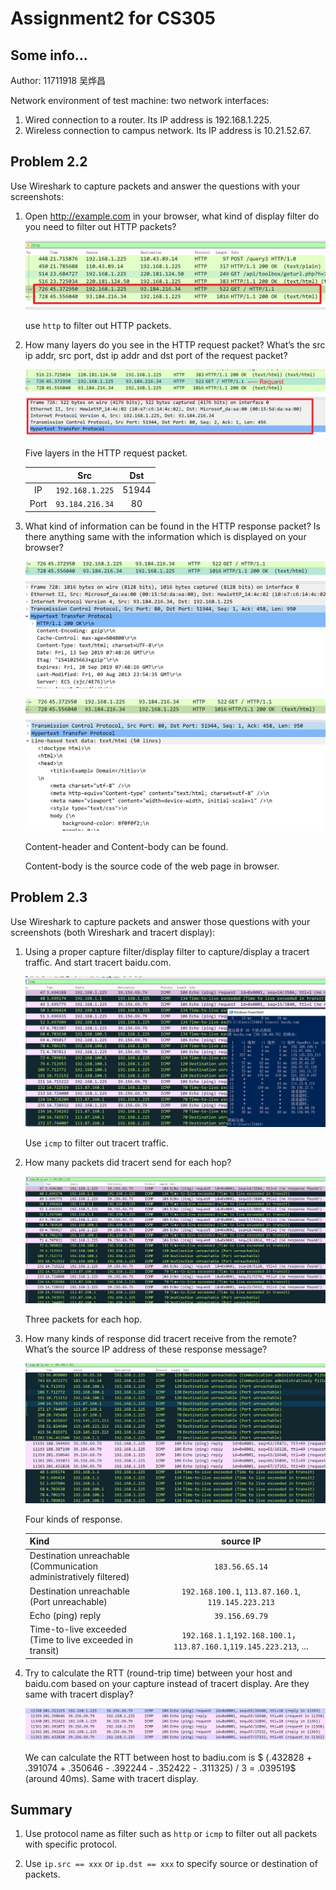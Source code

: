 # Assignment2 for CS305

## Some info...

Author: 11711918 吴烨昌

Network environment of test machine:  two network interfaces:

1. Wired connection to a router. Its IP address is 192.168.1.225.
2. Wireless connection to campus network. Its IP address is 10.21.52.67.

## Problem 2.2

Use Wireshark to capture packets and answer the questions with your screenshots:

1. Open http://example.com in your browser, what kind of display filter do you need to filter out HTTP packets?

    ![](1.1.png)

    use `http` to filter out HTTP packets.

2. How many layers do you see in the HTTP request packet? What’s the src ip addr, src port, dst ip addr and dst port of the request packet?

    ![](1.2.png)
    
    Five layers in the HTTP request packet.
    
    ||Src|Dst|
    |:-:|:-:|:-:|
    |IP|`192.168.1.225`|51944|
    |Port|`93.184.216.34`|80|


3. What kind of information can be found in the HTTP response packet? Is there anything same with the information which is displayed on your browser?

    ![](1.3.png)

    ![](1.4.png)

    Content-header and Content-body can be found.

    Content-body is the source code of the web page in browser.


## Problem 2.3

Use Wireshark to capture packets and answer those questions with your screenshots (both Wireshark and tracert display):

1. Using a proper capture filter/display filter to capture/display a tracert traffic. And start tracert baidu.com.

    ![](2.1.png)

    Use `icmp` to filter out tracert traffic.

2. How many packets did tracert send for each hop?

    ![](2.2.png)

    Three packets for each hop.


3. How many kinds of response did tracert receive from the remote? What’s the source IP address of these response message?

    ![](2.3.png)

    Four kinds of response.

    |Kind|source IP|
    |:-|:-:|
    | Destination unreachable (Communication administratively filtered)|`183.56.65.14`|
    | Destination unreachable (Port unreachable)|`192.168.100.1`, `113.87.160.1`, `119.145.223.213`|
    | Echo (ping) reply|`39.156.69.79`|
    | Time-to-live exceeded (Time to live exceeded in transit)|`192.168.1.1`,`192.168.100.1`， `113.87.160.1`,`119.145.223.213`, ...|

4. Try to calculate the RTT (round-trip time) between your host and baidu.com based on your capture instead of tracert display. Are they same with tracert display?

    ![](2.4.png)

    We can calculate the RTT between host to badiu.com is $ (.432828 + .391074 + .350646 - .392244 - .352422 - .311325) / 3 = .039519$ (around 40ms). Same with tracert display.

## Summary

1. Use protocol name as filter such as `http` or `icmp` to filter out all packets with specific protocol.

2. Use `ip.src == xxx` or `ip.dst == xxx` to specify source or destination of packets.
